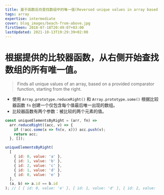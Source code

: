 ```yaml
---
title: 基于函数反向查找数组中的唯一值(Reversed unique values in array based on function)
tags: array
expertise: intermediate
cover: blog_images/beach-from-above.jpg
firstSeen: 2018-07-18T20:49:07+03:00
lastUpdated: 2021-10-13T19:29:39+02:00
---
```


# 根据提供的比较器函数，从右侧开始查找数组的所有唯一值。
> Finds all unique values of an array, based on a provided comparator function, starting from the right.

- 使用 `Array.prototype.reduceRight()` 和 `Array.prototype.some()` 根据比较器函数 `fn` 创建一个仅包含每个值最后唯一出现的数组。
- 比较器函数有两个参数：被比较的两个元素的值。

```js
const uniqueElementsByRight = (arr, fn) =>
  arr.reduceRight((acc, v) => {
    if (!acc.some(x => fn(v, x))) acc.push(v);
    return acc;
  }, []);
```

```js
uniqueElementsByRight(
  [
    { id: 0, value: 'a' },
    { id: 1, value: 'b' },
    { id: 2, value: 'c' },
    { id: 1, value: 'd' },
    { id: 0, value: 'e' }
  ],
  (a, b) => a.id == b.id
); // [ { id: 0, value: 'e' }, { id: 1, value: 'd' }, { id: 2, value: 'c' } ]
```
